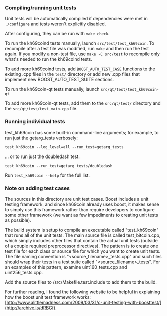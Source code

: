 ### Compiling/running unit tests

Unit tests will be automatically compiled if dependencies were met in `./configure`
and tests weren't explicitly disabled.

After configuring, they can be run with `make check`.

To run the kh69coind tests manually, launch `src/test/test_kh69coin`. To recompile
after a test file was modified, run `make` and then run the test again. If you
modify a non-test file, use `make -C src/test` to recompile only what's needed
to run the kh69coind tests.

To add more kh69coind tests, add `BOOST_AUTO_TEST_CASE` functions to the existing
.cpp files in the `test/` directory or add new .cpp files that
implement new BOOST_AUTO_TEST_SUITE sections.

To run the kh69coin-qt tests manually, launch `src/qt/test/test_kh69coin-qt`

To add more kh69coin-qt tests, add them to the `src/qt/test/` directory and
the `src/qt/test/test_main.cpp` file.

### Running individual tests

test_kh69coin has some built-in command-line arguments; for
example, to run just the getarg_tests verbosely:

    test_kh69coin --log_level=all --run_test=getarg_tests

... or to run just the doubledash test:

    test_kh69coin --run_test=getarg_tests/doubledash

Run `test_kh69coin --help` for the full list.

### Note on adding test cases

The sources in this directory are unit test cases.  Boost includes a
unit testing framework, and since kh69coin already uses boost, it makes
sense to simply use this framework rather than require developers to
configure some other framework (we want as few impediments to creating
unit tests as possible).

The build system is setup to compile an executable called "test_kh69coin"
that runs all of the unit tests.  The main source file is called
test_bitcoin.cpp, which simply includes other files that contain the
actual unit tests (outside of a couple required preprocessor
directives).  The pattern is to create one test file for each class or
source file for which you want to create unit tests.  The file naming
convention is "<source_filename>_tests.cpp" and such files should wrap
their tests in a test suite called "<source_filename>_tests".  For an
examples of this pattern, examine uint160_tests.cpp and
uint256_tests.cpp.

Add the source files to /src/Makefile.test.include to add them to the build.

For further reading, I found the following website to be helpful in
explaining how the boost unit test framework works:
[http://www.alittlemadness.com/2009/03/31/c-unit-testing-with-boosttest/](http://archive.is/dRBGf).
